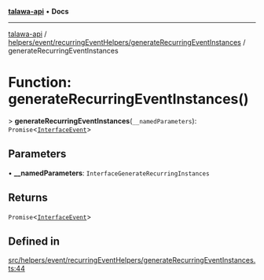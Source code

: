 [**talawa-api**](../../../../../README.md) • **Docs**

***

[talawa-api](../../../../../modules.md) / [helpers/event/recurringEventHelpers/generateRecurringEventInstances](../README.md) / generateRecurringEventInstances

# Function: generateRecurringEventInstances()

\> **generateRecurringEventInstances**(`__namedParameters`): `Promise`\<[`InterfaceEvent`](../../../../../models/Event/interfaces/InterfaceEvent.md)\>

## Parameters

• **\_\_namedParameters**: `InterfaceGenerateRecurringInstances`

## Returns

`Promise`\<[`InterfaceEvent`](../../../../../models/Event/interfaces/InterfaceEvent.md)\>

## Defined in

[src/helpers/event/recurringEventHelpers/generateRecurringEventInstances.ts:44](https://github.com/PalisadoesFoundation/talawa-api/blob/60937520d7a29ccf883a9c6a7c2d186bae92a81b/src/helpers/event/recurringEventHelpers/generateRecurringEventInstances.ts#L44)
